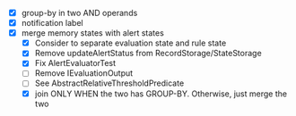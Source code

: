 - [x] group-by in two AND operands
- [x] notification label
- [x] merge memory states with alert states
  - [x] Consider to separate evaluation state and rule state
  - [x] Remove updateAlertStatus from RecordStorage/StateStorage
  - [x] Fix AlertEvaluatorTest
  - [ ] Remove IEvaluationOutput
  - [ ] See AbstractRelativeThresholdPredicate
  - [x] join ONLY WHEN the two has GROUP-BY. Otherwise, just merge the two